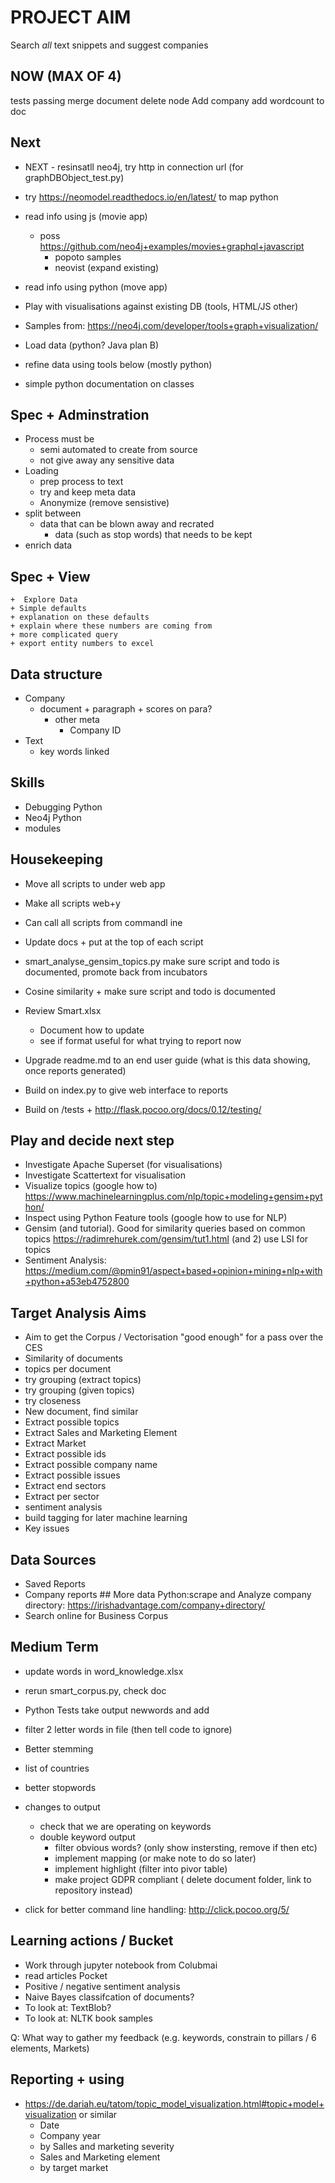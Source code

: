 # PROJECT AIM

Search *all* text snippets and suggest companies


## NOW (MAX OF 4)

tests passing
merge document
delete node
Add company
add wordcount to doc
	


## Next

+ NEXT - resinsatll neo4j, try http in connection url (for graphDBObject_test.py)

+ try <https://neomodel.readthedocs.io/en/latest/> to map python
+ read info using js (movie app)
  + poss <https://github.com/neo4j+examples/movies+graphql+javascript>
    + popoto samples
    + neovist (expand existing)
+ read info using python (move app)
+ Play with visualisations against existing DB (tools, HTML/JS other)
+ Samples from: <https://neo4j.com/developer/tools+graph+visualization/>
+ Load data (python? Java plan B)
+ refine data using tools below (mostly python)
+ simple python documentation on classes

## Spec + Adminstration

+ Process must be  
  + semi automated to create from source
  + not give away any sensitive data
+ Loading
  + prep process to text
  + try and keep meta data
  + Anonymize (remove sensistive)
+ split between
  + data that can be blown away and recrated
    + data (such as stop words) that needs to be kept
+ enrich data

## Spec + View

    +  Explore Data
    + Simple defaults
    + explanation on these defaults
    + explain where these numbers are coming from
    + more complicated query
    + export entity numbers to excel

## Data structure

+ Company
  + document
        + paragraph
            + scores on para?
    + other meta
      + Company ID
+ Text
  + key words linked

## Skills

+ Debugging Python
+ Neo4j Python
+ modules

## Housekeeping

+ Move all scripts to under web app
+ Make all scripts web+y
+ Can call all scripts from commandl ine

+ Update docs + put at the top of each script
+ smart_analyse_gensim_topics.py  make sure script and todo is documented, promote back from incubators
+ Cosine similarity + make sure script and todo is documented
+ Review Smart.xlsx
  + Document how to update
  + see if format useful for what trying to report now
+ Upgrade readme.md to an end user guide (what is this data showing, once reports generated)
+ Build on index.py to give web interface to reports
+ Build on /tests + <http://flask.pocoo.org/docs/0.12/testing/>

## Play and decide next step

+ Investigate Apache Superset (for visualisations)
+ Investigate Scattertext for visualisation
+ Visualize topics (google how to) <https://www.machinelearningplus.com/nlp/topic+modeling+gensim+python/>
+ Inspect using Python Feature tools (google how to use for NLP)
+ Gensim (and tutorial). Good for similarity queries based on common topics <https://radimrehurek.com/gensim/tut1.html> (and 2) use LSI for topics
+ Sentiment Analysis: <https://medium.com/@pmin91/aspect+based+opinion+mining+nlp+with+python+a53eb4752800>

## Target Analysis Aims

+ Aim to get the Corpus / Vectorisation "good enough" for a pass over the CES
+ Similarity of documents
+ topics per document
+ try grouping (extract topics)
+ try grouping (given topics)
+ try closeness
+ New document, find similar
+ Extract possible topics
+ Extract Sales and Marketing Element
+ Extract Market
+ Extract possible ids
+ Extract possible company name
+ Extract possible issues
+ Extract end sectors
+ Extract per sector
+ sentiment analysis
+ build tagging for later machine learning
+ Key issues

## Data Sources

+ Saved Reports
+ Company reports ## More data
Python:scrape and Analyze company directory: <https://irishadvantage.com/company+directory/>
+ Search online for Business Corpus

## Medium Term

+ update words in word_knowledge.xlsx
+ rerun smart_corpus.py, check doc
+ Python Tests
 take output newwords and add
+ filter 2 letter words in file (then tell code to ignore)
+ Better stemming
+ list of countries
+ better stopwords

+ changes to output
  + check that we are operating on keywords
  + double keyword output
    + filter obvious words? (only show instersting, remove if then etc)
    + implement mapping (or make note to do so later)
    + implement highlight (filter into pivor table)
    + make project GDPR compliant ( delete document folder, link to repository instead)
+ click for better command line handling:     <http://click.pocoo.org/5/>

## Learning actions / Bucket

+ Work through jupyter notebook from Colubmai
+ read articles Pocket
+ Positive / negative sentiment analysis
+ Naive Bayes classifcation of documents?
+ To look at: TextBlob?
+ To look at: NLTK book samples

Q: What way to gather my feedback (e.g. keywords, constrain to pillars / 6 elements, Markets)

## Reporting + using

+ <https://de.dariah.eu/tatom/topic_model_visualization.html#topic+model+visualization> or similar
  + Date
  + Company year
  + by Salles and marketing severity
  + Sales and Marketing element
  + by target market
